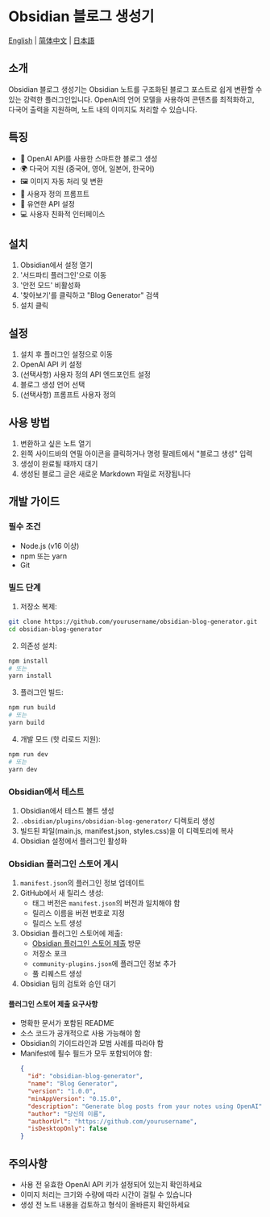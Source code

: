 # Obsidian 블로그 생성기

[English](README.md) | [简体中文](README_zh-CN.md) | [日本語](README_ja.md)

## 소개

Obsidian 블로그 생성기는 Obsidian 노트를 구조화된 블로그 포스트로 쉽게 변환할 수 있는 강력한 플러그인입니다. OpenAI의 언어 모델을 사용하여 콘텐츠를 최적화하고, 다국어 출력을 지원하며, 노트 내의 이미지도 처리할 수 있습니다.

## 특징

- 🤖 OpenAI API를 사용한 스마트한 블로그 생성
- 🌍 다국어 지원 (중국어, 영어, 일본어, 한국어)
- 🖼️ 이미지 자동 처리 및 변환
- 🎨 사용자 정의 프롬프트
- 🔧 유연한 API 설정
- 💻 사용자 친화적 인터페이스

## 설치

1. Obsidian에서 설정 열기
2. '서드파티 플러그인'으로 이동
3. '안전 모드' 비활성화
4. '찾아보기'를 클릭하고 "Blog Generator" 검색
5. 설치 클릭

## 설정

1. 설치 후 플러그인 설정으로 이동
2. OpenAI API 키 설정
3. (선택사항) 사용자 정의 API 엔드포인트 설정
4. 블로그 생성 언어 선택
5. (선택사항) 프롬프트 사용자 정의

## 사용 방법

1. 변환하고 싶은 노트 열기
2. 왼쪽 사이드바의 연필 아이콘을 클릭하거나 명령 팔레트에서 "블로그 생성" 입력
3. 생성이 완료될 때까지 대기
4. 생성된 블로그 글은 새로운 Markdown 파일로 저장됩니다

## 개발 가이드

### 필수 조건

- Node.js (v16 이상)
- npm 또는 yarn
- Git

### 빌드 단계

1. 저장소 복제:
```bash
git clone https://github.com/yourusername/obsidian-blog-generator.git
cd obsidian-blog-generator
```

2. 의존성 설치:
```bash
npm install
# 또는
yarn install
```

3. 플러그인 빌드:
```bash
npm run build
# 또는
yarn build
```

4. 개발 모드 (핫 리로드 지원):
```bash
npm run dev
# 또는
yarn dev
```

### Obsidian에서 테스트

1. Obsidian에서 테스트 볼트 생성
2. `.obsidian/plugins/obsidian-blog-generator/` 디렉토리 생성
3. 빌드된 파일(main.js, manifest.json, styles.css)을 이 디렉토리에 복사
4. Obsidian 설정에서 플러그인 활성화

### Obsidian 플러그인 스토어 게시

1. `manifest.json`의 플러그인 정보 업데이트
2. GitHub에서 새 릴리스 생성:
   - 태그 버전은 `manifest.json`의 버전과 일치해야 함
   - 릴리스 이름을 버전 번호로 지정
   - 릴리스 노트 생성
3. Obsidian 플러그인 스토어에 제출:
   - [Obsidian 플러그인 스토어 제출](https://github.com/obsidianmd/obsidian-releases) 방문
   - 저장소 포크
   - `community-plugins.json`에 플러그인 정보 추가
   - 풀 리퀘스트 생성
4. Obsidian 팀의 검토와 승인 대기

#### 플러그인 스토어 제출 요구사항

- 명확한 문서가 포함된 README
- 소스 코드가 공개적으로 사용 가능해야 함
- Obsidian의 가이드라인과 모범 사례를 따라야 함
- Manifest에 필수 필드가 모두 포함되어야 함:
  ```json
  {
    "id": "obsidian-blog-generator",
    "name": "Blog Generator",
    "version": "1.0.0",
    "minAppVersion": "0.15.0",
    "description": "Generate blog posts from your notes using OpenAI",
    "author": "당신의 이름",
    "authorUrl": "https://github.com/yourusername",
    "isDesktopOnly": false
  }
  ```

## 주의사항

- 사용 전 유효한 OpenAI API 키가 설정되어 있는지 확인하세요
- 이미지 처리는 크기와 수량에 따라 시간이 걸릴 수 있습니다
- 생성 전 노트 내용을 검토하고 형식이 올바른지 확인하세요 